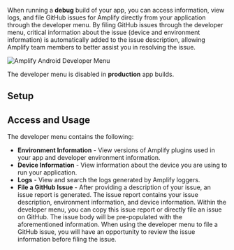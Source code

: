 When running a **debug** build of your app, you can access information, view logs, and file GitHub issues for Amplify directly from your application through the developer menu. By filing GitHub issues through the developer menu, critical information about the issue (device and environment information) is automatically added to the issue description, allowing Amplify team members to better assist you in resolving the issue.

<docs-filter platform="android">

![Amplify Android Developer Menu](~/images/debugging/androidDevMenu.png)

</docs-filter>

<amplify-callout warning>

The developer menu is disabled in **production** app builds.

</amplify-callout>

## Setup

<inline-fragment platform="android" src="~/lib/debugging/fragments/android/dev-menu/setup.md"></inline-fragment>

## Access and Usage

<inline-fragment platform="android" src="~/lib/debugging/fragments/android/dev-menu/usage.md"></inline-fragment>

The developer menu contains the following:

* **Environment Information** - View versions of Amplify plugins used in your app and developer environment information.
* **Device Information** - View information about the device you are using to run your application.
* **Logs** - View and search the logs generated by Amplify loggers.
* **File a GitHub Issue** - After providing a description of your issue, an issue report is generated. The issue report contains your issue description, environment information, and device information. Within the developer menu, you can copy this issue report or directly file an issue on GitHub. The issue body will be pre-populated with the aforementioned information. When using the developer menu to file a GitHub issue, you will have an opportunity to review the issue information before filing the issue.